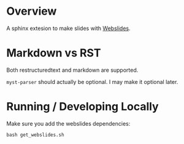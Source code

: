 # Overview

A sphinx extesion to make slides with [Webslides](https://webslides.tv/#slide=1).

# Markdown vs RST

Both restructuredtext and markdown are supported.

`myst-parser` should actually be optional.  I may make it optional later.

# Running / Developing Locally

Make sure you add the webslides dependencies:

```
bash get_webslides.sh
```
